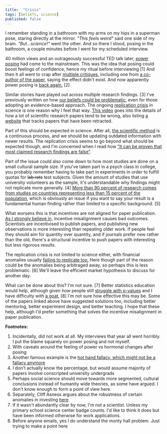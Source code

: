 ```yaml
---
title:  "Crisis"
tags: [beliefs, science]
published: false
---
```


I remember standing in a bathroom with my arms on my hips in a superman pose, staring directly at the mirror. *"This feels weird"* said one side of my brain. *"But...science!"* went the other. And so there I stood, posing in the bathroom, a couple minutes before I went for my scheduled interview.

40 million views and an outrageously successful TED talk later, [power posing](https://www.ted.com/talks/amy_cuddy_your_body_language_shapes_who_you_are?language=en "ted talk") had come to the mainstream. This was the idea that posing could boost feelings of confidence, hence my ritual before interviewing \[1\] And then it all went to crap after [multiple critiques,](https://www.ted.com/pages/amy-cuddy-s-your-body-language-may-shape-who-you-are-criticisms-updates "criticism") including one from [a co-author of the paper](https://faculty.haas.berkeley.edu/dana_carney/pdf_my%20position%20on%20power%20poses.pdf "carney on power posing"), saying the effect didn't exist. And now apparently power posing is [back again.](https://www.forbes.com/sites/kimelsesser/2018/04/03/power-posing-is-back-amy-cuddy-successfully-refutes-criticism/#4e6292a83b8e "power posing is back?") \[2\]

Similar stories have played out across multiple research findings. \[3\] I've previously written on how [our beliefs could be problematic](https://www.leonlinsx.com/tell-me-why/ "tell me why"), even for those adopting an evidence-based approach. The ongoing [replication crisis](https://www.nature.com/news/1-500-scientists-lift-the-lid-on-reproducibility-1.19970 "reproducibility") in science is one reason why I feel that way. [This video](https://www.youtube.com/watch?v=42QuXLucH3Q "veritasium youtube") goes into the details of how a lot of scientific research papers tend to be wrong, also listing [a website](https://retractionwatch.com/ "retraction watch") that tracks papers that have been retracted.

Part of this should be expected in science. After all, [the scientific method](https://en.wikipedia.org/wiki/Scientific_method "wiki") is a continuous process, and we should be updating outdated information with newer results. The replication crisis seems to go beyond what should be expected though, and I'm concerned when I read how ["It can be proven that most claimed research findings are false"](http://robotics.cs.tamu.edu/RSS2015NegativeResults/pmed.0020124.pdf "why most findings are false").  

Part of the issue could also come down to how most studies are done on a small cultural sample size. If you've taken part in a psych class in college, you probably remember having to take part in experiments in order to fulfill quotas for ~~lab rats~~ test subjects. Given the amount of studies that use university volunteers as the sample, it's understandable why findings might not replicate more generally. \[4\] [More than 90 percent of research comes from studies on countries representing less than 15 percent of the population](https://www.sapiens.org/culture/weird-cultures-human-nature/ "weird cultures"), which is obviously an issue if you want to say your result is a fundamental human finding rather than limited to a specific background. \[5\]

What worsens this is that incentives are not aligned for paper publication. [As I strongly believe in,](https://www.leonlinsx.com/about-me/ "about me") incentive misalignment causes bad outcomes. Scientists are incentivised to publish papers, and publishing new observations is more interesting than repeating older work. If people feel they should aim for quantity over quantity, and if journals prefer new rather than the old, there's a structural incentive to push papers with interesting but less rigorous results.

The replication crisis is not limited to science either, with financial anomalies usually [failing to replicate too.](https://papers.ssrn.com/sol3/papers.cfm?abstract_id=2961979 "replicating anomalies") Here though part of the reason could be the anomalies being arbitraged away, so perhaps this is less problematic. \[6\] We'll leave the efficient market hypothesis to discuss for another day.

What can be done about this? I'm not sure. \[7\] Better statistics education would help, although given how people still [struggle with p-values](https://fivethirtyeight.com/features/not-even-scientists-can-easily-explain-p-values/? "p values are hard") and I have difficulty with [a goat](https://betterexplained.com/articles/understanding-the-monty-hall-problem/ "monty hall"), \[8\] I'm not sure how effective this may be. Some of the papers linked above have suggested solutions too, including better mentoring, better experiment design, and better teaching. I hope that these help, although I'd prefer something that solves the incentive misalignment in paper publication.

**Footnotes:**
1. Incidentally, did not work at all. My interviews that year all went horribly. I put the blame squarely on power posing and not myself.
2. With caveats around the feeling of power vs hormonal changes after posing
3. Another famous example is the [hot hand fallacy, which might not be a fallacy anymore](http://theconversation.com/momentum-isnt-magic-vindicating-the-hot-hand-with-the-mathematics-of-streaks-74786 "hot hand")
4. I don't actually know the percentage, but would assume majority of papers involve conscripted university undergrads
5. Perhaps social science should move towards more segmented, cultural conclusions instead of humanity wide theories, as some have argued. I don't know enough to form a point of view here.
6. Separately, Cliff Asness argues about the robustness of certain anomalies in investing [here](https://www.aqr.com/Insights/Research/Journal-Article/Fact-Fiction-and-Momentum-Investing "fact and fiction")
7. If it wasn't abundantly clear by now, I'm not a scientist. Unless my primary school science center badge counts. I'd like to think it does but have been informed otherwise for work applications.
8. Before anyone emails, yes I do understand the monty hall problem. Just trying to make a point here
